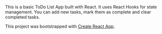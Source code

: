 This is a basic ToDo List App built with React. It uses React Hooks for state management. You can add new tasks, mark them as complete and clear completed tasks.

This project was bootstrapped with [Create React App](https://github.com/facebook/create-react-app).

